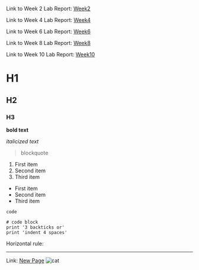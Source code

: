 Link to Week 2 Lab Report: [Week2](https://c5du.github.io/cse15l-lab-reports/lab-report-1-week-2.html)

Link to Week 4 Lab Report: [Week4](https://c5du.github.io/cse15l-lab-reports/lab-report-week-4.html)

Link to Week 6 Lab Report: [Week6](https://c5du.github.io/cse15l-lab-reports/lab-report-3-week-6.html)

Link to Week 8 Lab Report: [Week8](https://c5du.github.io/cse15l-lab-reports/lab-report-4-week-8.html)

Link to Week 10 Lab Report: [Week10](https://c5du.github.io/cse15l-lab-reports/lab-report-5-week-10.html)

# H1
## H2
### H3
**bold text** 

*italicized text* 

> blockquote
>

1. First item
2. Second item
3. Third item
- First item
- Second item
- Third item

`code`
```
# code block
print '3 backticks or'
print 'indent 4 spaces'
```

Horizontal rule:

***


Link: [New Page](https://c5du.github.io/cse15l-lab-reports/new.md)
![cat](https://upload.wikimedia.org/wikipedia/commons/c/c7/Tabby_cat_with_blue_eyes-3336579.jpg)

